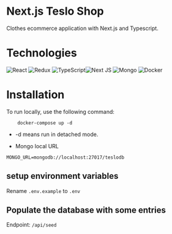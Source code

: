 # Next.js Teslo Shop

Clothes ecommerce application with Next.js and Typescript.

# Technologies

![React](https://img.shields.io/badge/React-20232A?style=for-the-badge&logo=react&logoColor=61DAFB 'React') ![Redux](https://img.shields.io/badge/Redux-593D88?style=for-the-badge&logo=redux&logoColor=white 'Redux') ![TypeScript](https://img.shields.io/badge/TypeScript-007ACC?style=for-the-badge&logo=typescript&logoColor=white)![Next JS](https://img.shields.io/badge/Next-black?style=for-the-badge&logo=next.js&logoColor=white) ![Mongo](https://img.shields.io/badge/MongoDB-4EA94B?style=for-the-badge&logo=mongodb&logoColor=white) ![Docker](https://img.shields.io/badge/docker-%230db7ed.svg?style=for-the-badge&logo=docker&logoColor=white)

# Installation

To run locally, use the following command:

```
    docker-compose up -d
```

- -d means run in detached mode.

* Mongo local URL

```
MONGO_URL=mongodb://localhost:27017/teslodb
```

## setup environment variables

Rename `.env.example` to `.env`

## Populate the database with some entries

Endpoint: `/api/seed`
